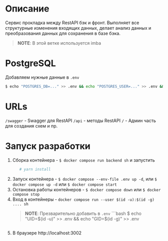 # Описание
 
Сервис прокладка между RestAPI бэк и фронт. 
Выполняет все структурные изменения входящих данных, 
делает анализ данных и преобразования данных для сохранения в базе бэка.

> **NOTE**: В этой ветке используется imba

# PostgreSQL

Добавляем нужные данные в `.env`

```bash
$ echo "POSTGRES_DB=..." >> .env && echo "POSTGRES_USER=..." >> .env && echo "POSTGRES_PASSWORD=..." >> .env
```

# URLs

`/swagger` - Swagger для RestAPI
`/api` - методы RestAPI
`/` - Админ часть для создания схем и пр.


# Запуск разработки

1. Сборка контейнера - `$ docker compose run backend sh` и запустить 
   ```sh
      # yarn install
    ```
2. Запуск контейнера - `$ docker compose --env-file .env up -d`, или `$ docker compose up -d`  или `$ docker compose start`
3. Остановка работы контейнеров  - `$ docker compose down` или `$ docker compose stop`
4. Вход в контейнеры - `docker compose run --user $(id -u):$(id -g) .... sh`
    > **NOTE**: Презварительно добавить в `.env` ```bash
    $ echo "UID=$(id -u)" >> .env && echo "GID=$(id -g)" >> .env
    ```
5. В браузере http://localhost:3002
